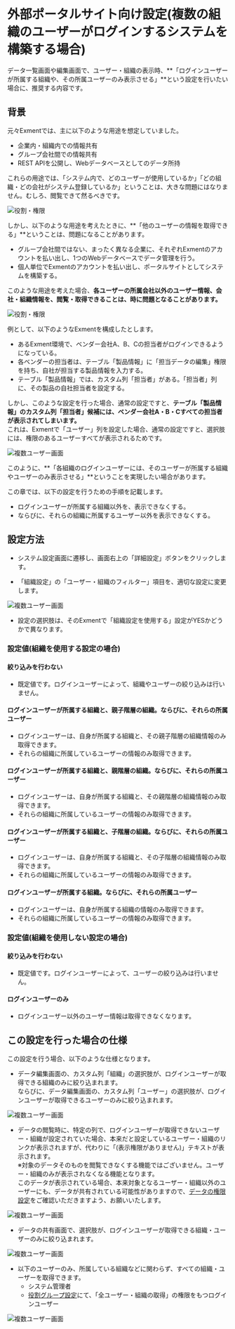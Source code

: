 # 外部ポータルサイト向け設定(複数の組織のユーザーがログインするシステムを構築する場合)
データ一覧画面や編集画面で、ユーザー・組織の表示時、**「ログインユーザーが所属する組織や、その所属ユーザーのみ表示させる」**という設定を行いたい場合に、推奨する内容です。

## 背景
元々Exmentでは、主に以下のような用途を想定していました。  

- 企業内・組織内での情報共有  
- グループ会社間での情報共有
- REST APIを公開し、Webデータベースとしてのデータ所持

これらの用途では、「システム内で、どのユーザーが使用しているか」「どの組織・どの会社がシステム登録しているか」ということは、大きな問題にはなりません。むしろ、閲覧できて然るべきです。  

![役割・権限](img/user/multi_user7.png)

しかし、以下のような用途を考えたときに、**「他のユーザーの情報を取得できる」**ということは、問題になることがあります。  

- グループ会社間ではない、まったく異なる企業に、それぞれExmentのアカウントを払い出し、1つのWebデータベースでデータ管理を行う。
- 個人単位でExmentのアカウントを払い出し、ポータルサイトとしてシステムを構築する。

このような用途を考えた場合、**各ユーザーの所属会社以外のユーザー情報、会社・組織情報を、閲覧・取得できることは、時に問題となることがあります。**  
  
![役割・権限](img/user/multi_user8.png)

例として、以下のようなExmentを構成したとします。  

- あるExment環境で、ベンダー会社A、B、Cの担当者がログインできるようになっている。
- 各ベンダーの担当者は、テーブル「製品情報」に「担当データの編集」権限を持ち、自社が担当する製品情報を入力する。
- テーブル「製品情報」では、カスタム列「担当者」がある。「担当者」列に、その製品の自社担当者を設定する。

しかし、このような設定を行った場合、通常の設定ですと、**テーブル「製品情報」のカスタム列「担当者」候補には、ベンダー会社A・B・Cすべての担当者が表示されてしまいます。**    
これは、Exmentで「ユーザー」列を設定した場合、通常の設定ですと、選択肢には、権限のあるユーザーすべてが表示されるためです。  
  
![複数ユーザー画面](img/user/multi_user1.png)  
  
このように、**「各組織のログインユーザーには、そのユーザーが所属する組織やユーザーのみ表示させる」**ということを実現したい場合があります。  
  
この章では、以下の設定を行うための手順を記載します。
- ログインユーザーが所属する組織以外を、表示できなくする。
- ならびに、それらの組織に所属するユーザー以外を表示できなくする。


## 設定方法
- システム設定画面に遷移し、画面右上の「詳細設定」ボタンをクリックします。

- 「組織設定」の「ユーザー・組織のフィルター」項目を、適切な設定に変更します。

![複数ユーザー画面](img/user/multi_user2.png)  

- 設定の選択肢は、そのExmentで「組織設定を使用する」設定がYESかどうかで異なります。

### 設定値(組織を使用する設定の場合)
#### 絞り込みを行わない
- 既定値です。ログインユーザーによって、組織やユーザーの絞り込みは行いません。

#### ログインユーザーが所属する組織と、親子階層の組織。ならびに、それらの所属ユーザー
- ログインユーザーは、自身が所属する組織と、その親子階層の組織情報のみ取得できます。
- それらの組織に所属しているユーザーの情報のみ取得できます。

#### ログインユーザーが所属する組織と、親階層の組織。ならびに、それらの所属ユーザー
- ログインユーザーは、自身が所属する組織と、その親階層の組織情報のみ取得できます。
- それらの組織に所属しているユーザーの情報のみ取得できます。

#### ログインユーザーが所属する組織と、子階層の組織。ならびに、それらの所属ユーザー
- ログインユーザーは、自身が所属する組織と、その子階層の組織情報のみ取得できます。
- それらの組織に所属しているユーザーの情報のみ取得できます。

#### ログインユーザーが所属する組織。ならびに、それらの所属ユーザー
- ログインユーザーは、自身が所属する組織の情報のみ取得できます。
- それらの組織に所属しているユーザーの情報のみ取得できます。


### 設定値(組織を使用しない設定の場合)
#### 絞り込みを行わない
- 既定値です。ログインユーザーによって、ユーザーの絞り込みは行いません。

#### ログインユーザーのみ
- ログインユーザー以外のユーザー情報は取得できなくなります。


## この設定を行った場合の仕様
この設定を行う場合、以下のような仕様となります。  

- データ編集画面の、カスタム列「組織」の選択肢が、ログインユーザーが取得できる組織のみに絞り込まれます。  
ならびに、データ編集画面の、カスタム列「ユーザー」の選択肢が、ログインユーザーが取得できるユーザーのみに絞り込まれます。

![複数ユーザー画面](img/user/multi_user3.png)  

- データの閲覧時に、特定の列で、ログインユーザーが取得できないユーザー・組織が設定されていた場合、本来だと設定しているユーザー・組織のリンクが表示されますが、代わりに「(表示権限がありません)」テキストが表示されます。  
<span class="red">※対象のデータそのものを閲覧できなくする機能ではございません。ユーザー・組織のみが表示されなくなる機能となります。  
このデータが表示されている場合、本来対象となるユーザー・組織以外のユーザーにも、データが共有されている可能性がありますので、[データの権限設定](/ja/permission#_3データ単位)をご確認いただきますよう、お願いいたします。</span>

![複数ユーザー画面](img/user/multi_user4.png)  

- データの共有画面で、選択肢が、ログインユーザーが取得できる組織・ユーザーのみに絞り込まれます。

![複数ユーザー画面](img/user/multi_user5.png)  

- 以下のユーザーのみ、所属している組織などに関わらず、すべての組織・ユーザーを取得できます。
    - システム管理者
    - [役割グループ設定](/ja/role_group)にて、「全ユーザー・組織の取得」の権限をもつログインユーザー

![複数ユーザー画面](img/user/multi_user6.png)  
